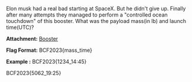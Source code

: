 Elon musk had a real bad starting at SpaceX. But he didn't give up. Finally after 
many attempts they managed to perform a "controlled ocean touchdown" of this booster. 
What was the payload mass(in lb) and launch time(UTC)?

**Attachment:** [Booster](https://drive.google.com/file/d/1rNm-vhca0mqC43CBpKW8diAN1gB-z16w/view?usp=sharing)

**Flag Format:** BCF2023{mass_time}

**Example :** BCF2023{1234_14:45}

BCF2023{5062_19:25}